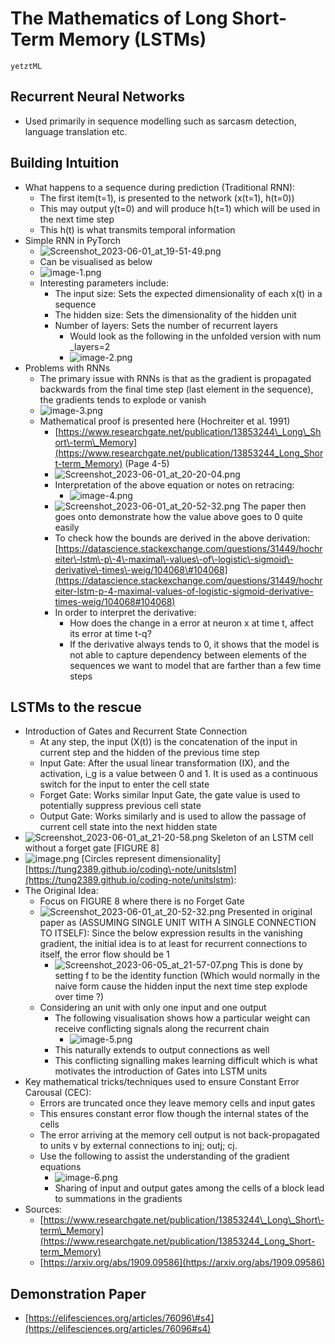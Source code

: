 # The Mathematics of Long Short-Term Memory (LSTMs)

`yetztML`

## Recurrent Neural Networks

- Used primarily in sequence modelling such as sarcasm detection, language translation etc.

## Building Intuition

- What happens to a sequence during prediction \(Traditional RNN\):
    - The first item\(t=1\), is presented to the network \(x\(t=1\), h\(t=0\)\)
    - This may output y\(t=0\) and will produce h\(t=1\) which will be used in the next time step
    - This h\(t\) is what transmits temporal information
- Simple RNN in PyTorch
    - ![Screenshot_2023-06-01_at_19-51-49.png](image/Screenshot_2023-06-01_at_19-51-49.png)
    - Can be visualised as below
    - ![image-1.png](image/image-1.png)
    - Interesting parameters include:
        - The input size: Sets the expected dimensionality of each x\(t\) in a sequence
        - The hidden size: Sets the dimensionality of the hidden unit
        - Number of layers: Sets the number of recurrent layers
            - Would look as the following in the unfolded version with num \_layers=2
            - ![image-2.png](image/image-2.png)
- Problems with RNNs
    - The primary issue with RNNs is that as the gradient is propagated backwards from the final time step \(last element in the sequence\), the gradients tends to explode or vanish
    - ![image-3.png](image/image-3.png)
    - Mathematical proof is presented here \(Hochreiter et al. 1991\)
        - [https://www.researchgate.net/publication/13853244\_Long\_Short\-term\_Memory](https://www.researchgate.net/publication/13853244_Long_Short-term_Memory) \(Page 4\-5\)
        - ![Screenshot_2023-06-01_at_20-20-04.png](image/Screenshot_2023-06-01_at_20-20-04.png)
        - Interpretation of the above equation or notes on retracing:
            - ![image-4.png](image/image-4.png)
        - ![Screenshot_2023-06-01_at_20-52-32.png](image/Screenshot_2023-06-01_at_20-52-32.png)
            The paper then goes onto demonstrate how the value above goes to 0 quite easily
        - To check how the bounds are derived in the above derivation: [https://datascience.stackexchange.com/questions/31449/hochreiter\-lstm\-p\-4\-maximal\-values\-of\-logistic\-sigmoid\-derivative\-times\-weig/104068\#104068](https://datascience.stackexchange.com/questions/31449/hochreiter-lstm-p-4-maximal-values-of-logistic-sigmoid-derivative-times-weig/104068#104068)
        - In order to interpret the derivative:
            - How does the change in a error at neuron x at time t, affect its error at time t\-q?
            - If the derivative always tends to 0, it shows that the model is not able to capture dependency between elements of the sequences we want to model that are farther than a few time steps

## LSTMs to the rescue

- Introduction of Gates and Recurrent State Connection
    - At any step, the input \(X\(t\)\) is the concatenation of the input in current step and the hidden of the previous time step
    - Input Gate: After the usual linear transformation \(IX\), and the activation, i\_g is a value between 0 and 1. It is used as a continuous switch for the input to enter the cell state 
    - Forget Gate: Works similar Input Gate, the gate value is used to potentially suppress previous cell state
    - Output Gate: Works similarly and is used to allow the passage of current cell state into the next hidden state
- ![Screenshot_2023-06-01_at_21-20-58.png](image/Screenshot_2023-06-01_at_21-20-58.png)
    Skeleton of an LSTM cell without a forget gate \[FIGURE 8\]
- ![image.png](image/image.png)
    \[Circles represent dimensionality\]
    [https://tung2389.github.io/coding\-note/unitslstm](https://tung2389.github.io/coding-note/unitslstm):
- The Original Idea:
    - Focus on FIGURE 8 where there is no Forget Gate
    - ![Screenshot_2023-06-01_at_20-52-32.png](image/Screenshot_2023-06-01_at_20-52-32.png)
        Presented in original paper as \(ASSUMING SINGLE UNIT WITH A SINGLE CONNECTION TO ITSELF\):
        Since the below expression results in the vanishing gradient, the initial idea is to at least for recurrent connections to itself, the error flow should be 1
        - ![Screenshot_2023-06-05_at_21-57-07.png](image/Screenshot_2023-06-05_at_21-57-07.png)
            This is done by setting f to be the identity function \(Which would normally in the naive form cause the hidden input the next time step explode over time ?\)
    - Considering an unit with only one input and one output 
        - The following visualisation shows how a particular weight can receive conflicting signals along the recurrent chain
            - ![image-5.png](image/image-5.png)
        - This naturally extends to output connections as well
        - This conflicting signalling makes learning difficult which is what motivates the introduction of Gates into LSTM units
- Key mathematical tricks/techniques used to ensure Constant Error Carousal \(CEC\):
    - Errors are truncated once they leave memory cells and input gates
    - This ensures constant error flow though the internal states of the cells
    - The error arriving at the memory cell output is not back\-propagated to units v by external connections to inj; outj; cj.
    - Use the following to assist the understanding of the gradient equations
        - ![image-6.png](image/image-6.png)
        - Sharing of input and output gates among the cells of a block lead to summations in the gradients
- Sources: 
    - [https://www.researchgate.net/publication/13853244\_Long\_Short\-term\_Memory](https://www.researchgate.net/publication/13853244_Long_Short-term_Memory)
    - [https://arxiv.org/abs/1909.09586](https://arxiv.org/abs/1909.09586)

## Demonstration Paper

- [https://elifesciences.org/articles/76096\#s4](https://elifesciences.org/articles/76096#s4)
